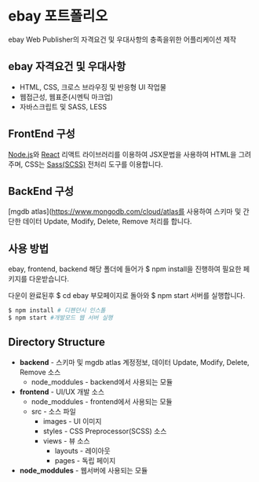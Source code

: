 # ebay 포트폴리오
ebay Web Publisher의 자격요건 및 우대사항의 충족을위한 어플리케이션 제작

## ebay 자격요건 및 우대사항
- HTML, CSS, 크로스 브라우징 및 반응형 UI 작업물
- 웹접근성, 웹표준(시멘틱 마크업)
- 자바스크립트 및 SASS, LESS

## FrontEnd 구성
[Node.js](https://nodejs.org/)와 
[React](https://reactjs.org/) 리액트 라이브러리를 이용하여 JSX문법을 사용하여 HTML을 그려주며, CSS는 [Sass(SCSS)](https://sass-lang.com/) 전처리 도구를 이용합니다.

## BackEnd 구성
[mgdb atlas](https://www.mongodb.com/cloud/atlas를 사용하여 스키마 및 간단한 데이터 Update, Modify, Delete, Remove 처리를 합니다.

## 사용 방법

ebay, frontend, backend 해당 폴더에 들어가
$ npm install을 진행하여 필요한 페키지를 다운받습니다.

다운이 완료된후 $ cd ebay 부모페이지로 돌아와 
$ npm start 서버를 실행합니다.

```bash
$ npm install # 디펜던시 인스톨
$ npm start #개발모드 웹 서버 실행
```

## Directory Structure
* **backend** - 스키마 및 mgdb atlas 계정정보, 데이터 Update, Modify, Delete, Remove 소스
    * node_moddules - backend에서 사용되는 모듈
* **frontend** - UI/UX 개발 소스
    * node_moddules - frontend에서 사용되는 모듈
    * src - 소스 파일
        * images - UI 이미지
        * styles - CSS Preprocessor(SCSS) 소스
        * views - 뷰 소스
            * layouts - 레이아웃
            * pages - 독립 페이지
 * **node_moddules** - 웹서버에 사용되는 모듈
